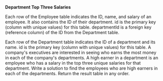 **Department Top Three Salaries**

Each row of the Employee table indicates the ID, name, and salary of an employee. It also contains the ID of their department.
id is the primary key (column with unique values) for this table.
departmentId is a foreign key (reference column) of the ID from the Department table.

Each row of the Department table indicates the ID of a department and its name.
id is the primary key (column with unique values) for this table.
A company's executives are interested in seeing who earns the most money in each of the company's departments. 
A high earner in a department is an employee who has a salary in the top three unique salaries for that department.
Write a solution to find the employees who are high earners in each of the departments.
Return the result table in any order.
